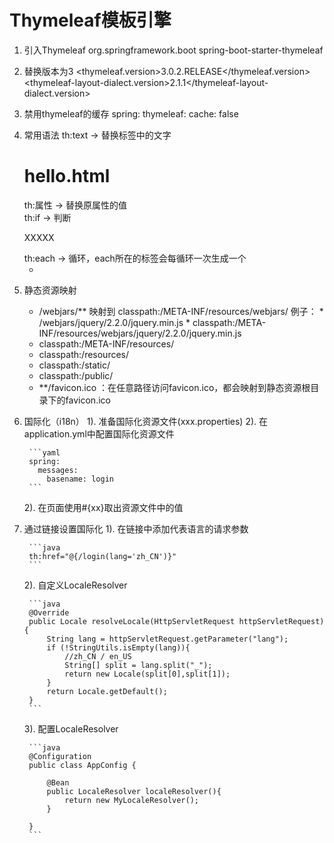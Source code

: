 # Thymeleaf模板引擎

1. 引入Thymeleaf
    <dependency>
        <groupId>org.springframework.boot</groupId>
        <artifactId>spring-boot-starter-thymeleaf</artifactId>
    </dependency>
2. 替换版本为3
    <properties>
        <thymeleaf.version>3.0.2.RELEASE</thymeleaf.version>
        <thymeleaf-layout-dialect.version>2.1.1</thymeleaf-layout-dialect.version>
    </properties>
3. 禁用thymeleaf的缓存
    spring:
      thymeleaf:
        cache: false
4. 常用语法
    th:text -> 替换标签中的文字
        <h1 th:text="${name}">hello.html</h1>
    th:属性 -> 替换原属性的值
        <div class="hello" th:class="${name}" th:id="${name}"></div>
    th:if -> 判断
        <p th:if="${username != null}">XXXXX</p>
    th:each -> 循环，each所在的标签会每循环一次生成一个
        <ul>
            <li th:each="x : ${names}" th:text="${x}"></li>
        </ul>
5. 静态资源映射
    - /webjars/** 映射到 classpath:/META-INF/resources/webjars/
        例子：
            * /webjars/jquery/2.2.0/jquery.min.js
            * classpath:/META-INF/resources/webjars/jquery/2.2.0/jquery.min.js
    - classpath:/META-INF/resources/
    - classpath:/resources/
    - classpath:/static/
    - classpath:/public/
    - **/favicon.ico ：在任意路径访问favicon.ico，都会映射到静态资源根目录下的favicon.ico
6. 国际化（i18n）
    1). 准备国际化资源文件(xxx.properties)
    2). 在application.yml中配置国际化资源文件
    
        ```yaml
        spring:
          messages:
            basename: login
        ```
        
    2). 在页面使用#{xx}取出资源文件中的值
7. 通过链接设置国际化
    1). 在链接中添加代表语言的请求参数
    
        ```java
        th:href="@{/login(lang='zh_CN')}" 
        ```
        
    2). 自定义LocaleResolver
    
        ```java
        @Override
        public Locale resolveLocale(HttpServletRequest httpServletRequest) {
            String lang = httpServletRequest.getParameter("lang");
            if (!StringUtils.isEmpty(lang)){
                //zh_CN / en_US
                String[] split = lang.split("_");
                return new Locale(split[0],split[1]);
            }
            return Locale.getDefault();
        }
        ```
    3). 配置LocaleResolver
    
        ```java
        @Configuration
        public class AppConfig {

            @Bean
            public LocaleResolver localeResolver(){
                return new MyLocaleResolver();
            }

        }
        ```